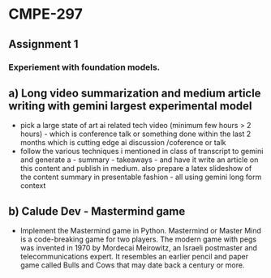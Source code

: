 # CMPE-297

## Assignment 1

### Experiement with foundation models.

## a) Long video summarization and medium article writing with gemini largest experimental model

-   pick a large state of art ai related tech video (minimum few hours > 2 hours) - which is conference talk or something done within the last 2 months which is cutting edge ai discussion /coference or talk
-   follow the various techniques i mentioned in class of transcript to gemini and generate a - summary - takeaways - and have it write an article on this content and publish in medium. also prepare a latex slideshow of the content summary in presentable fashion - all using gemini long form context

## b) Calude Dev - Mastermind game

-   Implement the Mastermind game in Python. Mastermind or Master Mind is a code-breaking game for two players. The modern game with pegs was invented in 1970 by Mordecai Meirowitz, an Israeli postmaster and telecommunications expert. It resembles an earlier pencil and paper game called Bulls and Cows that may date back a century or more.
